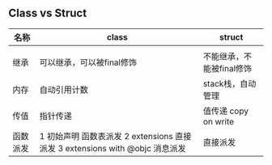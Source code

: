 ## Class vs Struct 





| 名称     | class                                                        | struct                    |
| -------- | ------------------------------------------------------------ | ------------------------- |
|          |                                                              |                           |
| 继承     | 可以继承，可以被final修饰                                    | 不能继承，不能被final修饰 |
| 内存     | 自动引用计数                                                 | stack栈，自动管理         |
| 传值     | 指针传递                                                     | 值传递 copy on write      |
| 函数派发 | 1 初始声明 函数表派发 2 extensions 直接派发 3 extensions with @objc 消息派发 | 直接派发                  |





